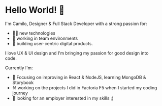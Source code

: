 # Hello World! 👋

I'm Camilo, Designer & Full Stack Developer with a strong passion for:
- 👨‍💻 new technologies
- 👯 working in team environments
- 🎯 building user-centric digital products.

I love UX & UI design and I'm bringing my passion for good design into code.

Currently I'm:
- 🌱 Focusing on improving in React & NodeJS, learning MongoDB & Storybook
- ⚒️ working on the projects I did in Factoria F5 when I started my coding journey
- 🤑 looking for an employer interested in my skills ;)

